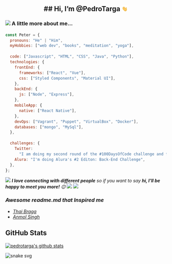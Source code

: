 <h2  align="center">
## Hi, I’m @PedroTarga <img src="./media/waving-hand.gif" width="20px">
</h2>

### <img src="https://media.giphy.com/media/VgCDAzcKvsR6OM0uWg/giphy.gif" width="50"> A little more about me...

```javascript
const Peter = {
  pronouns: "He" | "Him",
  myHobbies: ["web dev", "books", "meditation", "yoga"],

  code: ["Javascript", "HTML", "CSS", "Java", "Python"],
  technologies: {
    frontEnd: {
      frameworks: ["React", "Vue"],
      css: ["Styled Components", "Material UI"],
    },
    backEnd: {
      js: ["Node", "Express"],
    },
    mobileApp: {
      native: ["React Native"],
    },
    devOps: ["Vagrant", "Puppet", "VirtualBox", "Docker"],
    databases: ["mongo", "MySql"],
  },

  challenges: {
    Twitter:
      "I am doing my second round of the #100DaysOfCode challenge and focused in learning Java",
    Alura: "I'm doing Alura's #2 Editon: Back-End Challenge",
  },
};
```

<img src="https://media.giphy.com/media/LnQjpWaON8nhr21vNW/giphy.gif" width="60"> <em><b>I love connecting with different people</b> so if you want to say <b>hi, I'll be happy to meet you more!</b> 😊</em>
<a href = "https://twitter.com/TargaPeter"><img src="https://img.shields.io/badge/-Twitter-%23333?style=flat-square&logo=twitter&logoColor=white&color=blue"></a>
<a href = "mailto:targa.pe@gmail.com"><img src="https://img.shields.io/badge/-Gmail-%23333?style=flat-square&logo=gmail&logoColor=white&color=red" target="_blank"></a>

<em>
<h3> Awesome readme.md that Inspired me </h3>

- [Thai Braga](https://github.com/Thaiane/Thaiane)
- [Anmol Singh](https://github.com/anmol098/anmol098)
  </em>

## GitHub Stats

<a href="https://github.com/PedroTarga">
 <img height="140px" align="center" src="https://github-readme-stats.vercel.app/api?username=pedrotarga&theme=vue&hide=contribs,prs&show_icons=true&bg_color=white" alt="pedrotarga's github stats" />
</a>

![snake svg](https://github.com/PedroTarga/PedroTarga/blob/output/github-contribution-grid-snake.svg)
